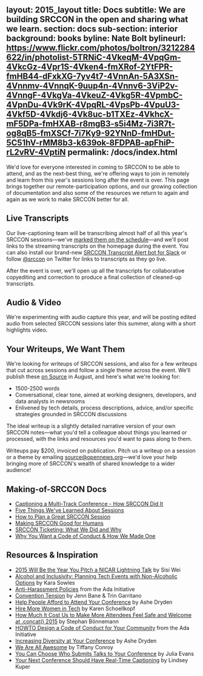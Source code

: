 layout: 2015_layout
title: Docs
subtitle: We are building SRCCON in the open and sharing what we learn.
section: docs
sub-section: interior
background: books
byline: Nate Bolt
bylineurl: https://www.flickr.com/photos/boltron/3212284622/in/photolist-5TRNiC-4VkeqM-4VpqGm-4VkcGz-4Vpr1S-4Vken4-fmXRof-2YtFPR-fmHB44-dFxkXG-7yv4t7-4VnnAn-5A3XSn-4Vnnmv-4VnnqK-9uup4n-4Vnnv6-3ViP2v-4VnngF-4VkgVa-4VkeuZ-4Vkg5R-4VpmbC-4VpnDu-4Vk9rK-4VpqRL-4VpsPb-4VpuU3-4Vkf5D-4Vkdj6-4Vk8uc-b1TXEz-4VkhcX-mF5DPa-fmHXAB-r8mgB3-s5i4Mz-7i3R7t-og8qB5-fmXSCf-7i7Ky9-92YNnD-fmHDut-5C51hV-rMM8b3-k639ok-8FDPAB-apFhiP-rL2vRV-4VptiN
permalink: /docs/index.html
---

We'd love for everyone interested in coming to SRCCON to be able to attend, and as the next-best thing, we're offering ways to join in remotely and learn from this year's sessions long after the event is over. This page brings together our remote-participation options, and our growing collection of documentation and also some of the resources we return to again and again as we work to make SRCCON better for all.

## Live Transcripts

Our live-captioning team will be transcribing almost half of all this year's SRCCON sessions—we've [marked them on the schedule](http://schedule.srccon.org/)—and we'll post links to the streaming transcripts on the homepage during the event. You can also install our brand-new [SRCCON Transcript Alert bot for Slack](http://srccon.org/slackbot/) or follow [@srccon](https://twitter.com/srccon) on Twitter for links to transcripts as they go live.

After the event is over, we'll open up all the transcripts for collaborative copyediting and correction to produce a final collection of cleaned-up transcripts.

## Audio & Video

We're experimenting with audio capture this year, and will be posting edited audio from selected SRCCON sessions later this summer, along with a short highlights video.

## Your Writeups, We Want Them

We're looking for writeups of SRCCON sessions, and also for a few writeups that cut across sessions and follow a single theme across the event.  We'll publish these [on Source](http://www.source.openews.org) in August, and here's what we're looking for:

 * 1500-2500 words
 * Conversational, clear tone, aimed at working designers, developers, and data analysts in newsrooms
 * Enlivened by tech details, process descriptions, advice, and/or specific strategies grounded in SRCCON discussions

The ideal writeup is a slightly detailed narrative version of your own SRCCON notes—what you'd tell a colleague about things you learned or processed, with the links and resources you'd want to pass along to them.

Writeups pay $200, invoiced on publication. Pitch us a writeup on a session or a theme by emailing [source@opennews.org](mailto://source@opennews.org)—we'd love your help bringing more of SRCCON's wealth of shared knowledge to a wider audience!

## Making-of-SRCCON Docs

* [Captioning a Multi-Track Conference - How SRCCON Did It](http://opennews.org/blog/srccon-transcription/)
* [Five Things We've Learned About Sessions](http://opennews.org/blog/srccon-top5/)
* [How to Plan a Great SRCCON Session](http://opennews.org/blog/srccon-session-planning/)
* [Making SRCCON Good for Humans](http://opennews.org/blog/srccon-human-stuff/)
* [SRCCON Ticketing: What We Did and Why](http://opennews.org/blog/srccon-tickets/)
* [Why You Want a Code of Conduct & How We Made One](http://incisive.nu/2014/codes-of-conduct/)


## Resources & Inspiration

* [2015 Will Be the Year You Pitch a NICAR Lightning Talk](https://medium.com/@sisiwei/2015-will-be-the-year-you-pitch-a-nicar-lightning-talk-dd293e5d78ca) by Sisi Wei
* [Alcohol and Inclusivity: Planning Tech Events with Non-Alcoholic Options](https://modelviewculture.com/pieces/alcohol-and-inclusivity-planning-tech-events-with-non-alcoholic-options) by Kara Sowles
* [Anti-Harassment Policies](https://adainitiative.org/what-we-do/conference-policies/) from the Ada Initiative
* [Convention Tension](https://friendshipping.simplecast.fm/episodes/8885-convention-tension) by Jenn Bane & Trin Garritano
* [Help People Afford to Attend Your Conference](http://www.ashedryden.com/blog/help-more-people-attend-your-conference) by Ashe Dryden
* [Hire More Women in Tech](http://www.hiremorewomenintech.com/) by Karen Schoellkopf
* [How Much It Cost Us to Make More Attendees Feel Safe and Welcome at .concat() 2015](https://medium.com/@boennemann/how-much-it-cost-us-to-make-more-attendees-feel-safe-and-welcome-at-concat-2015-2bc51d4df656) by Stephan Bönnemann
* [HOWTO Design a Code of Conduct for Your Community](https://adainitiative.org/2014/02/howto-design-a-code-of-conduct-for-your-community/) from the Ada Initiative
* [Increasing Diversity at Your Conference](http://www.ashedryden.com/blog/increasing-diversity-at-your-conference) by Ashe Dryden
* [We Are All Awesome](http://weareallaweso.me/) by Tiffany Conroy
* [You Can Choose Who Submits Talks to Your Conference](http://jvns.ca/blog/2015/03/06/you-can-choose-who-submits-talks-to-your-conference/) by Julia Evans
* [Your Next Conference Should Have Real-Time Captioning](http://composition.al/blog/2014/05/31/your-next-conference-should-have-real-time-captioning/) by Lindsey Kuper

